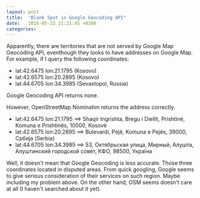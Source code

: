 ```yaml
---
layout: post
title:  "Blank Spot in Google Geocoding API"
date:   2016-05-23 21:21:45 +0200
categories: 
---
```

Apparently, there are territories that are not served by Google Map Geocoding API, eventhough they looks to have addresses on Google Map. For example, if I query the following coordinates:
* lat:42.6475  lon:21.1795 (Kosovo)
* lat:42.6575  lon:20.2895 (Kosovo)
* lat:44.6705  lon:34.3985 (Sevastopol, Russia)

Google Geocoding API returns none.

However, OpenStreetMap Nominatim returns the address correctly. 
* lat:42.6475  lon:21.1795 ==> Shaqir Ingrishta, Bregu i Diellit, Prishtinë, Komuna e Prishtinës, 10000, Kosovë 
* lat:42.6575  lon:20.2895 ==> Bulevardi, Pejë, Komuna e Pejës, 39000, Србија (Serbia)
* lat:44.6705  lon:34.3985 ==> 53, Октябрьская улица, Мирный, Алушта, Алуштинский городской совет, КФО, 98500, Україна

Well, it doesn't mean that Google Geocoding is less accurate. Those three coordinates located in disputed areas. From quick googling, Google seems to give serious consideration of their services on such region. Maybe including my problem above. On the other hand, OSM seems doesn't care at all (I haven't searched about it yet).
